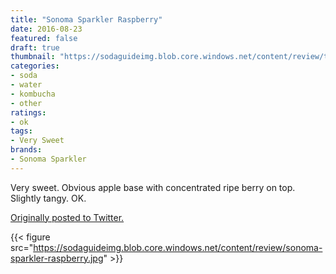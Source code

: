 ```yaml
---
title: "Sonoma Sparkler Raspberry"
date: 2016-08-23
featured: false
draft: true
thumbnail: "https://sodaguideimg.blob.core.windows.net/content/review/thumbs/sonoma-sparkler-raspberry.jpg"
categories:
- soda
- water
- kombucha
- other
ratings:
- ok
tags:
- Very Sweet
brands:
- Sonoma Sparkler
---
```


Very sweet. Obvious apple base with concentrated ripe berry on top. Slightly tangy. OK.

[Originally posted to Twitter.](https://twitter.com/Cavorter/status/768144649596919808)

{{< figure src="https://sodaguideimg.blob.core.windows.net/content/review/sonoma-sparkler-raspberry.jpg" >}}

